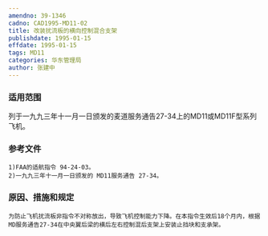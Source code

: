 ```yaml
---
amendno: 39-1346
cadno: CAD1995-MD11-02
title: 改装扰流板的横向控制混合支架
publishdate: 1995-01-15
effdate: 1995-01-15
tags: MD11
categories: 华东管理局
author: 张建中
---
```


### 适用范围 
列于一九九三年十一月一日颁发的麦道服务通告27-34上的MD11或MD11F型系列飞机。

### 参考文件
    1)FAA的适航指令 94-24-03。
    2)一九九三年十一月一日颁发的 MD11服务通告 27-34。


### 原因、措施和规定 
    为防止飞机扰流板非指令不对称放出，导致飞机控制能力下降。在本指令生效后18个月内，根据MD服务通告27-34在中央翼后梁的横后左右控制混后支架上安装止挡块和支承架。
